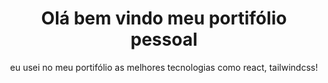 <div align="center">
    <h1>Olá bem vindo meu portifólio pessoal</h1>
    <p>eu usei no meu portifólio as melhores tecnologias como react, tailwindcss!</p>
</div>